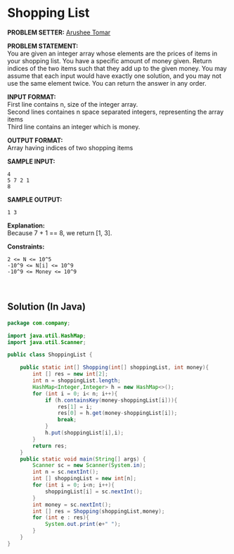 # Shopping List

<b>PROBLEM SETTER:</b> <a href="https://github.com/aruto-code">Arushee Tomar</a>

<b>PROBLEM STATEMENT:</b><br>
You are given an integer array whose elements are the prices of items in your shopping list. You have a specific amount of money given.
Return indices of the two items such that they add up to the given money.
You may assume that each input would have exactly one solution, and you may not use the same element twice.
You can return the answer in any order.

<b>INPUT FORMAT:</b><br>
First line contains n, size of the integer array.<br>
Second lines containes n space separated integers, representing the array items<br>
Third line contains an integer which is money.

<b>OUTPUT FORMAT:</b><br>
Array having indices of two shopping items

<b>SAMPLE INPUT:</b>
```
4
5 7 2 1
8
```
<b>SAMPLE OUTPUT:</b>
```
1 3
```

<b>Explanation:</b><br>
Because 7 + 1 == 8, we return [1, 3].

<b>Constraints:</b> 
```
2 <= N <= 10^5
-10^9 <= N[i] <= 10^9
-10^9 <= Money <= 10^9
```
<br> 

## Solution (In Java)

```java
package com.company;

import java.util.HashMap;
import java.util.Scanner;

public class ShoppingList {

    public static int[] Shopping(int[] shoppingList, int money){
        int [] res = new int[2];
        int n = shoppingList.length;
        HashMap<Integer,Integer> h = new HashMap<>();
        for (int i = 0; i< n; i++){
            if (h.containsKey(money-shoppingList[i])){
                res[1] = i;
                res[0] = h.get(money-shoppingList[i]);
                break;
            }
            h.put(shoppingList[i],i);
        }
        return res;
    }
    public static void main(String[] args) {
        Scanner sc = new Scanner(System.in);
        int n = sc.nextInt();
        int [] shoppingList = new int[n];
        for (int i = 0; i<n; i++){
            shoppingList[i] = sc.nextInt();
        }
        int money = sc.nextInt();
        int [] res = Shopping(shoppingList,money);
        for (int e : res){
            System.out.print(e+" ");
        }
    }
}
```
